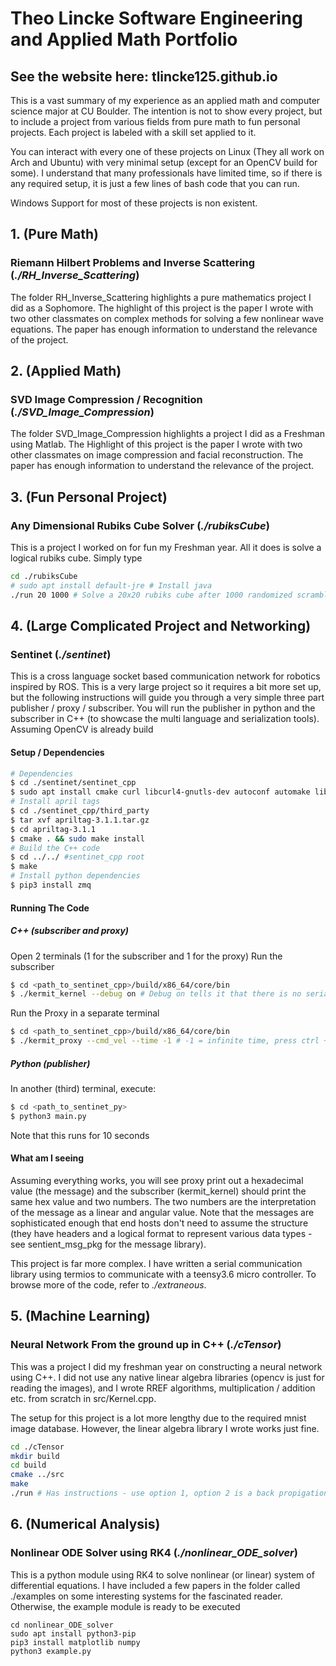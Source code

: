 # Theo Lincke Software Engineering and Applied Math Portfolio

## See the website here: tlincke125.github.io

This is a vast summary of my experience as an applied math and computer science major at CU Boulder. The intention is not to show every project, but to include a project from various fields from pure math to  fun personal projects. Each project is labeled with a skill set applied to it.

You can interact with every one of these projects on Linux (They all work on Arch and Ubuntu) with very minimal setup (except for an OpenCV build for some). I understand that many professionals have limited time, so if there is any required setup, it is just a few lines of bash code that you can run. 

Windows Support for most of these projects is non existent.

## 1. (Pure Math) 
### Riemann Hilbert Problems and Inverse Scattering (*./RH_Inverse_Scattering*)

The folder RH_Inverse_Scattering highlights a pure mathematics project I did as a Sophomore. The highlight of this project is the paper I wrote with two other classmates on complex methods for solving a few nonlinear wave equations. The paper has enough information to understand the relevance of the project. 

## 2. (Applied Math) 
### SVD Image Compression / Recognition (*./SVD_Image_Compression*)
The folder SVD_Image_Compression highlights a project I did as a Freshman using Matlab. The Highlight of this project is the paper I wrote with two other classmates on image compression and facial reconstruction. The paper has enough information to understand the relevance of the project.

## 3. (Fun Personal Project) 
### Any Dimensional Rubiks Cube Solver (*./rubiksCube*)
This is a project I worked on for fun my Freshman year. All it does is solve a logical rubiks cube. Simply type 
```bash
cd ./rubiksCube
# sudo apt install default-jre # Install java
./run 20 1000 # Solve a 20x20 rubiks cube after 1000 randomized scramble moves
```

## 4. (Large Complicated Project and Networking) 
### Sentinet (*./sentinet*)

This is a cross language socket based communication network for robotics inspired by ROS.
This is a very large project so it requires a bit more set up, but the following instructions will guide you through a very simple three part publisher / proxy / subscriber. You will run the publisher in python and the subscriber in C++ (to showcase the multi language and serialization tools). 
Assuming OpenCV is already build

#### Setup / Dependencies
``` bash
# Dependencies
$ cd ./sentinet/sentinet_cpp
$ sudo apt install cmake curl libcurl4-gnutls-dev autoconf automake libtool g++ unzip libzmq3-dev check libgtest-dev
# Install april tags
$ cd ./sentinet_cpp/third_party
$ tar xvf apriltag-3.1.1.tar.gz
$ cd apriltag-3.1.1
$ cmake . && sudo make install
# Build the C++ code
$ cd ../../ #sentinet_cpp root
$ make
# Install python dependencies
$ pip3 install zmq
```
#### Running The Code
##### C++ (subscriber and proxy)
Open 2 terminals (1 for the subscriber and 1 for the proxy)
Run the subscriber
```bash
$ cd <path_to_sentinet_cpp>/build/x86_64/core/bin
$ ./kermit_kernel --debug on # Debug on tells it that there is no serial communication to be made yet with a microcontroller
```
Run the Proxy in a separate terminal
```bash
$ cd <path_to_sentinet_cpp>/build/x86_64/core/bin
$ ./kermit_proxy --cmd_vel --time -1 # -1 = infinite time, press ctrl + C to quit or change time to a time in seconds
```
##### Python (publisher)
In another (third) terminal, execute:
```bash
$ cd <path_to_sentinet_py>
$ python3 main.py
```
Note that this runs for 10 seconds

#### What am I seeing
Assuming everything works, you will see proxy print out a hexadecimal value (the message) and the subscriber (kermit_kernel) should print the same hex value and two numbers. The two numbers are the interpretation of the message as a linear and angular value. Note that the messages are sophisticated enough that end hosts don't need to assume the structure (they have headers and a logical format to represent various data types - see sentient_msg_pkg for the message library). 

This project is far more complex. I have written a serial communication library using termios to communicate with a teensy3.6 micro controller. To browse more of the code, refer to *./extraneous*.

## 5. (Machine Learning) 
### Neural Network From the ground up in C++ (*./cTensor*)
This was a project I did my freshman year on constructing a neural network using C++. I did not use any native linear algebra libraries (opencv is just for reading the images), and I wrote RREF algorithms, multiplication / addition etc. from scratch in src/Kernel.cpp.

The setup for this project is a lot more lengthy due to the required mnist image database. However, the linear algebra library I wrote works just fine.

```bash
cd ./cTensor
mkdir build
cd build
cmake ../src
make
./run # Has instructions - use option 1, option 2 is a back propigation example that requries thousands of image datasets
```

## 6. (Numerical Analysis)
### Nonlinear ODE Solver using RK4 (*./nonlinear_ODE_solver*)
This is a python module using RK4 to solve nonlinear (or linear) system of differential equations. I have included a few papers in the folder called ./examples on some interesting systems for the fascinated reader. Otherwise, the example module is ready to be executed
```
cd nonlinear_ODE_solver
sudo apt install python3-pip
pip3 install matplotlib numpy
python3 example.py
```
